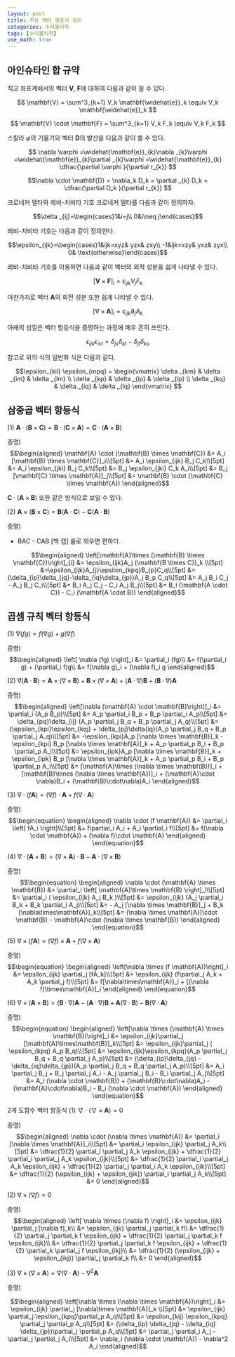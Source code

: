 ```yaml
---
layout: post
title: 주요 벡터 항등식 정리
categories: 수리물리학
tags: [수리물리학]
use_math: true
---
```


## 아인슈타인 합 규약
직교 좌표계에서의 벡터 $\mathbf{V}$, $\mathbf{F}$에 대하여 다음과 같이 쓸 수 있다.

$$
\mathbf{V} = \sum^3_{k=1} V_k \mathbf{\widehat{e}}_k \equiv V_k \mathbf{\widehat{e}}_k
$$

$$
\mathbf{V} \cdot \mathbf{F} = \sum^3_{k=1} V_k F_k \equiv V_k F_k
$$

스칼라 $\varphi$의 기울기와 벡터 $\mathbf{D}$의 발산을 다음과 같이 쓸 수 있다.

$$
\nabla \varphi =\widehat{\mathbf{e}}_{k}\nabla _{k}\varphi =\widehat{\mathbf{e}}_{k}\partial _{k}\varphi =\widehat{\mathbf{e}}_{k} \dfrac{\partial \varphi }{\partial r_{k}}
$$

$$\nabla \cdot \mathbf{D} = \nabla_k D_k = \partial _{k} D_k = \dfrac{\partial D_k }{\partial r_{k}} $$

크로네커 델타와 레비-치비타 기호
크로네커 델타를 다음과 같이 정의하자.

$$\delta _{ij}=\begin{cases}1&i=j\\ 0&i\neq j\end{cases}$$

레비-치비타 기호는 다음과 같이 정의한다.

$$\epsilon_{ijk}=\begin{cases}1&ijk=xyz& yzx& zxy\\ -1&ijk=xzy& yxz& zyx\\ 0& \text{otherwise}\end{cases}$$

레비-치비타 기호를 이용하면 다음과 같이 벡터의 외적 성분을 쉽게 나타낼 수 있다.

$$ [\mathbf{V} \times \mathbf{F} ]_i = \epsilon_{ijk}V_j F_k$$

마찬가지로 벡터 $\mathbf{A}$의 회전 성분 또한 쉽게 나타낼 수 있다.

$$ [\nabla \times \mathbf{A} ]_i = \epsilon_{ijk} \partial_j A_k$$



아래의 성질은 벡터 항등식을 증명하는 과정에 매우 흔히 쓰인다.

$$ \epsilon_{ijk} \epsilon_{ist} = \delta_{js} \delta_{kt} - \delta_{jt} \delta_{ks}$$

참고로 위의 식의 일반화 식은 다음과 같다.

$$\epsilon_{kil} \epsilon_{mpq} = \begin{vmatrix} \delta _{km} & \delta _{im} & \delta _{lm} \\ \delta _{kp} & \delta _{ip} & \delta _{lp} \\ \delta _{kq} & \delta _{iq} & \delta _{lq} \end{vmatrix}  $$



## 삼중곱 벡터 항등식

(1) $\mathbf{A} \cdot (\mathbf{B} \times \mathbf{C}) = \mathbf{B} \cdot (\mathbf{C} \times \mathbf{A}) = \mathbf{C} \cdot (\mathbf{A} \times \mathbf{B})$

증명)
$$\begin{aligned}
    \mathbf{A} \cdot (\mathbf{B} \times \mathbf{C}) &= A_i [\mathbf{B} \times \mathbf{C}]_i\\[5pt]
    &= A_i \epsilon_{ijk} B_j C_k\\[5pt]
    &= A_i \epsilon_{jki} B_j C_k\\[5pt]
    &= B_j \epsilon_{jki} C_k A_i\\[5pt]
    &= B_j [\mathbf{C} \times \mathbf{A}]_j\\[5pt]
    &= \mathbf{B} \cdot (\mathbf{C} \times \mathbf{A})
    \end{aligned}$$

$\mathbf{C} \cdot (\mathbf{A} \times \mathbf{B})$ 또한 같은 방식으로 보일 수 있다.


(2) $\mathbf{A} \times (\mathbf{B} \times \mathbf{C}) = \mathbf{B} (\mathbf{A} \cdot \mathbf{C}) - \mathbf{C} (\mathbf{A} \cdot \mathbf{B})$

증명)

* BAC - CAB [백 캡] 룰로 외우면 편하다.

$$\begin{aligned}
        \left[\mathbf{A}\times (\mathbf{B} \times \mathbf{C})\right]_{i} &= \epsilon_{ijk}A_j (\mathbf{B \times C})_k \\[5pt]
&=\epsilon_{ijk}A_{j}\epsilon_{kpq}B_{p}C_q\\[5pt] &= (\delta_{ip}\delta_{jq}-\delta_{iq}\delta_{jp})A_j B_p C_q\\[5pt]
        &= A_j B_i C_j - A_j B_j C_i\\[5pt]
        &= B_i A_j C_j - C_i A_j B_j\\[5pt]
        &= B_i (\mathbf{A \cdot C}) - C_i (\mathbf{A \cdot B})
    \end{aligned}$$



## 곱셈 규칙 벡터 항등식
(1) $\nabla (fg) = f(\nabla g) + g(\nabla f)$

증명)
$$\begin{aligned}
    \left[ \nabla (fg) \right]_i &= \partial_i (fg)\\
    &= f(\partial_i g) + (\partial_i f)g\\
    &= f(\nabla g)_i + (\nabla f)_i g
\end{aligned}$$


(2) $\nabla (\mathbf{A} \cdot \mathbf{B}) = \mathbf{A} \times (\nabla \times \mathbf{B}) + \mathbf{B}\times (\nabla \times \mathbf{A}) + (\mathbf{A} \cdot \nabla ) \mathbf{B} + (\mathbf{B} \cdot \nabla)\mathbf{A}$

증명)
$$\begin{aligned}
    \left[\nabla (\mathbf{A} \cdot \mathbf{B}\right)]_i &= \partial_i (A_p B_p)\\[5pt]
    &= A_p \partial_i B_p + B_p \partial_i A_p\\[5pt]
    &= \delta_{pq}\delta_{ij} (A_p \partial_j B_q + B_p \partial_j A_q)\\[5pt]
    &= (\epsilon_{kpi}\epsilon_{kqj} + \delta_{pj}\delta{iq}(A_p \partial_j B_q + B_p \partial_j A_q)\\[5pt]
    &= -\epsilon_{kpi}A_p [\nabla \times \mathbf{B}]_k - \epsilon_{kpi} B_p [\nabla \times \mathbf{A}]_k + A_p \partial_p B_i + B_p \partial_p A_i\\[5pt]
    &= \epsilon_{ipk}A_p [\nabla \times \mathbf{B}]_k + \epsilon_{ipk} B_p [\nabla \times \mathbf{A}]_k + A_p \partial_p B_i + B_p \partial_p A_i\\[5pt]
    &= [\mathbf{A}\times (\nabla \times \mathbf{B})]_i + [\mathbf{B}\times (\nabla \times \mathbf{A})]_i + (\mathbf{A}\cdot \nabla)B_i + (\mathbf{B}\cdot\nabla)A_i
    \end{aligned}$$


(3) $\nabla \cdot (f \mathbf{A}) = (\nabla f)\cdot \mathbf{A} + f(\nabla \cdot \mathbf{A})$

증명)
$$\begin{equation}
    \begin{aligned}
    \nabla \cdot (f \mathbf{A}) &= \partial_i \left[ fA_i \right]\\[5pt]
    &= f\partial_i A_i + A_i \partial_i f\\[5pt]
    &= f(\nabla \cdot \mathbf{A}) + (\nabla f)\cdot \mathbf{A}
    \end{aligned}
\end{equation}$$


(4) $\nabla \cdot (\mathbf{A} \times \mathbf{B}) = (\nabla \times \mathbf{A})\cdot \mathbf{B} - \mathbf{A}\cdot (\nabla \times \mathbf{B})$

증명)
$$\begin{equation}
    \begin{aligned}
    \nabla \cdot (\mathbf{A} \times \mathbf{B}) &= \partial_i \left[ \mathbf{A}\times \mathbf{B} \right]_i\\[5pt]
    &= \partial_i ( \epsilon_{ijk} A_j B_k )\\[5pt]
    &= \epsilon_{ijk} (A_j \partial_i B_k + B_k \partial_i A_j)\\[5pt]
    &= - A_j [\nabla \times \mathbf{B}]_j + B_k [\nabla\times\mathbf{A}]_k\\[5pt]
    &= (\nabla \times \mathbf{A})\cdot \mathbf{B} - \mathbf{A}\cdot (\nabla \times \mathbf{B})
    \end{aligned}
\end{equation}$$


(5) $\nabla \times (f \mathbf{A}) = (\nabla f)\times \mathbf{A} + f(\nabla \times \mathbf{A})$

증명)
$$\begin{equation}
    \begin{aligned}
    \left[\nabla \times (f \mathbf{A})\right]_i &= \epsilon_{ijk} \partial_j [fA_k]\\[5pt]
    &= \epsilon_{ijk} (f\partial_j A_k + A_k \partial_j f)\\[5pt]
    &= f[\nabla\times\mathbf{A}]_i + [(\nabla f)\times\mathbf{A}]_i
    \end{aligned}
\end{equation}$$


(6) $\nabla \times (\mathbf{A} \times \mathbf{B}) = (\mathbf{B} \cdot \nabla)\mathbf{A} - (\mathbf{A} \cdot \nabla)\mathbf{B} + \mathbf{A}(\nabla \cdot \mathbf{B}) - \mathbf{B}(\nabla \cdot \mathbf{A})$

증명)
$$\begin{equation}
    \begin{aligned}
    \left[\nabla \times (\mathbf{A} \times \mathbf{B})\right]_i &= \epsilon_{ijk}\partial_j [\mathbf{A}\times\mathbf{B}]_k\\[5pt]
    &= \epsilon_{ijk}\partial_j ( \epsilon_{kpq} A_p B_q)\\[5pt]
    &= \epsilon_{ijk}\epsilon_{kpq}(A_p \partial_j B_q + B_q \partial_j A_p)\\[5pt]
    &= (\delta_{ip}\delta_{jq} - \delta_{iq}\delta_{jp})(A_p \partial_j B_q + B_q \partial_j A_p)\\[5pt]
    &= A_i \partial_j B_j + B_j \partial_j A_i - A_j \partial_j B_i - B_i \partial_j A_j\\[5pt]
    &= A_i (\nabla \cdot \mathbf{B}) + (\mathbf{B}\cdot\nabla)A_i - (\mathbf{A}\cdot\nabla)B_i - B_i (\nabla \cdot \mathbf{A})
    \end{aligned}
\end{equation}$$

2계 도함수 벡터 항등식
(1) $\nabla \cdot (\nabla \times \mathbf{A}) = 0$

증명)
$$\begin{aligned}
    \nabla \cdot (\nabla \times \mathbf{A}) &= \partial_i [\nabla \times \mathbf{A}]_i\\[5pt]
    &= \partial_i \epsilon_{ijk} \partial_j A_k\\[5pt]
    &= \dfrac{1}{2} \partial_i \partial_j A_k \epsilon_{ijk} + \dfrac{1}{2} \partial_i \partial_j A_k \epsilon_{ijk}\\[5pt]
    &= \dfrac{1}{2} \partial_i \partial_j A_k \epsilon_{ijk} + \dfrac{1}{2} \partial_j \partial_i A_k \epsilon_{jik}\\[5pt]
    &= \dfrac{1}{2} (\epsilon_{ijk} + \epsilon_{jik}) \partial_i \partial_j A_k\\[5pt]
    &= 0
    \end{aligned}$$


(2) $\nabla \times (\nabla f) = 0$

증명)
$$\begin{aligned}
    \left[ \nabla \times (\nabla f) \right]_i &= \epsilon_{ijk} \partial_j [\nabla f]_k\\
    &= \epsilon_{ijk} \partial_j \partial_k f\\
    &= \dfrac{1}{2} \partial_j \partial_k f \epsilon_{ijk} + \dfrac{1}{2} \partial_j \partial_k f \epsilon_{ijk}\\
    &= \dfrac{1}{2} \partial_j \partial_k f \epsilon_{ijk} + \dfrac{1}{2} \partial_k \partial_j f \epsilon_{ikj}\\
    &= \dfrac{1}{2} (\epsilon_{ijk} + \epsilon_{ikj}) \partial_j \partial_k f\\
    &= 0
\end{aligned}$$


(3) $\nabla \times (\nabla \times \mathbf{A}) = \nabla(\nabla \cdot \mathbf{A}) - \nabla ^2 \mathbf{A}$

증명)

$$\begin{aligned}
    \left[\nabla \times (\nabla \times \mathbf{A})\right]_i &= \epsilon_{ijk} \partial_j [\nabla\times \mathbf{A}]_k \\[5pt]
    &= \epsilon_{ijk} \partial_j \epsilon_{kpq}\partial_p A_q\\[5pt]
    &= \epsilon_{kij} \epsilon_{kpq} \partial_j \partial_p A_q\\[5pt]
    &= (\delta_{ip} \delta_{jq} - \delta_{iq} \delta_{jp})\partial_j \partial_p A_q\\[5pt]
    &= \partial_j \partial_i A_j - \partial_j \partial_j A_i\\[5pt]
    &= \nabla_i (\nabla \cdot \mathbf{A}) - \nabla^2 A_i
    \end{aligned}$$